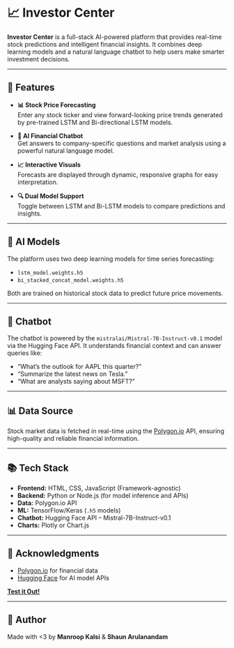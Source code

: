 # 📈 Investor Center

**Investor Center** is a full-stack AI-powered platform that provides real-time stock predictions and intelligent financial insights. It combines deep learning models and a natural language chatbot to help users make smarter investment decisions.

---

## 🚀 Features

- **📊 Stock Price Forecasting**  
  Enter any stock ticker and view forward-looking price trends generated by pre-trained LSTM and Bi-directional LSTM models.

- **🧠 AI Financial Chatbot**  
  Get answers to company-specific questions and market analysis using a powerful natural language model.

- **📈 Interactive Visuals**  
  Forecasts are displayed through dynamic, responsive graphs for easy interpretation.

- **🔍 Dual Model Support**  
  Toggle between LSTM and Bi-LSTM models to compare predictions and insights.

---

## 🧠 AI Models

The platform uses two deep learning models for time series forecasting:

- `lstm_model.weights.h5`  
- `bi_stacked_concat_model.weights.h5`  

Both are trained on historical stock data to predict future price movements.

---

## 🤖 Chatbot

The chatbot is powered by the `mistralai/Mistral-7B-Instruct-v0.1` model via the Hugging Face API. It understands financial context and can answer queries like:

- “What’s the outlook for AAPL this quarter?”
- “Summarize the latest news on Tesla.”
- “What are analysts saying about MSFT?”

---

## 📊 Data Source

Stock market data is fetched in real-time using the [Polygon.io](https://polygon.io) API, ensuring high-quality and reliable financial information.

---

## 📚 Tech Stack

- **Frontend:** HTML, CSS, JavaScript (Framework-agnostic)
- **Backend:** Python or Node.js (for model inference and APIs)
- **Data:** Polygon.io API
- **ML:** TensorFlow/Keras (`.h5` models)
- **Chatbot:** Hugging Face API – Mistral-7B-Instruct-v0.1
- **Charts:** Plotly or Chart.js

---

## 🙌 Acknowledgments

- [Polygon.io](https://polygon.io) for financial data  
- [Hugging Face](https://huggingface.co) for AI model APIs

[**Test it Out!**](https://investor-center-nine.vercel.app/)

---

## 👤 Author

Made with <3 by **Manroop Kalsi** & **Shaun Arulanandam**
